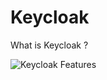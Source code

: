 # Keycloak

What is Keycloak ?

![Keycloak Features](/guillaume/keycloak-features.PNG)

<!--
TODO: add keycloak logo (/guillaume/logos/keycloak-logo.png)
TODO: add redhat logo (/guillaume/logos/red-hat-logo.png)
-->

<!--
by RedHat
Open Source
Identity and Access Management
features:
  Single-Sign On
  Identity Brokering and Social Login
  User Federation
  Admin Console
  Account Management Console
  Standard Protocols
  Authorization Services
-->